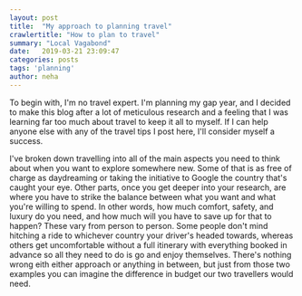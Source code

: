 ```yaml
---
layout: post
title:  "My approach to planning travel"
crawlertitle: "How to plan to travel"
summary: "Local Vagabond"
date:   2019-03-21 23:09:47
categories: posts
tags: 'planning'
author: neha
---
```

To begin with, I'm no travel expert. I'm planning my gap year, and I decided to make this blog after a lot of meticulous research and a feeling that I was learning far too much about travel to keep it all to myself. If I can help anyone else with any of the travel tips I post here, I'll consider myself a success.

I've broken down travelling into all of the main aspects you need to think about when you want to explore somewhere new. Some of that is as free of charge as daydreaming or taking the initiative to Google the country that's caught your eye. Other parts, once you get deeper into your research, are where you have to strike the balance between what you want and what you're willing to spend. In other words, how much comfort, safety, and luxury do you need, and how much will you have to save up for that to happen? These vary from person to person. Some people don't mind hitching a ride to whichever country your driver's headed towards, whereas others get uncomfortable without a full itinerary with everything booked in advance so all they need to do is go and enjoy themselves. There's nothing wrong eith either approach or anything in between, but just from those two examples you can imagine the difference in budget our two travellers would need.

